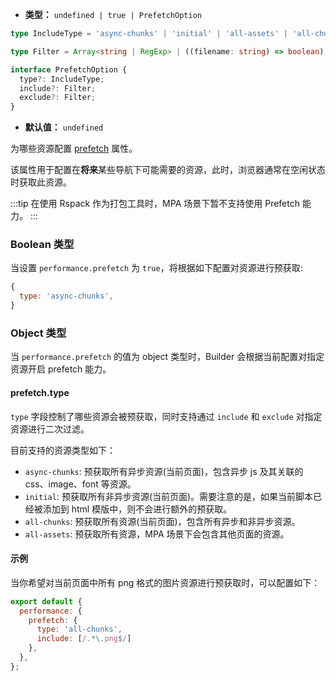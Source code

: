 - **类型：** `undefined | true | PrefetchOption`
```ts
type IncludeType = 'async-chunks' | 'initial' | 'all-assets' | 'all-chunks';

type Filter = Array<string | RegExp> | ((filename: string) => boolean);

interface PrefetchOption {
  type?: IncludeType;
  include?: Filter;
  exclude?: Filter;
}
```
- **默认值：** `undefined`

为哪些资源配置 [prefetch](https://developer.mozilla.org/en-US/docs/Web/HTML/Attributes/rel/prefetch) 属性。

该属性用于配置在**将来**某些导航下可能需要的资源，此时，浏览器通常在空闲状态时获取此资源。

:::tip
在使用 Rspack 作为打包工具时，MPA 场景下暂不支持使用 Prefetch 能力。
:::

### Boolean 类型

当设置 `performance.prefetch` 为 `true`，将根据如下配置对资源进行预获取:

```js
{
  type: 'async-chunks',
}
```

### Object 类型

当 `performance.prefetch` 的值为 object 类型时，Builder 会根据当前配置对指定资源开启 prefetch 能力。

#### prefetch.type

`type` 字段控制了哪些资源会被预获取，同时支持通过 `include` 和 `exclude` 对指定资源进行二次过滤。

目前支持的资源类型如下：

- `async-chunks`: 预获取所有异步资源(当前页面)，包含异步 js 及其关联的 css、image、font 等资源。
- `initial`: 预获取所有非异步资源(当前页面)。需要注意的是，如果当前脚本已经被添加到 html 模版中，则不会进行额外的预获取。
- `all-chunks`: 预获取所有资源(当前页面)，包含所有异步和非异步资源。
- `all-assets`: 预获取所有资源，MPA 场景下会包含其他页面的资源。

#### 示例

当你希望对当前页面中所有 png 格式的图片资源进行预获取时，可以配置如下：

```js
export default {
  performance: {
    prefetch: {
      type: 'all-chunks',
      include: [/.*\.png$/]
    },
  },
};
```
